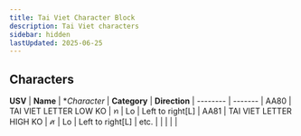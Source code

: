 ```yaml
---
title: Tai Viet Character Block
description: Tai Viet characters
sidebar: hidden
lastUpdated: 2025-06-25
---
```


## Characters

**USV** | **Name** | **Character* | **Category** | **Direction** |
-------- | ------- |
AA80 | TAI VIET LETTER LOW KO | ꪀ | Lo | Left to right[L] |
AA81 | TAI VIET LETTER HIGH KO | ꪁ | Lo | Left to right[L] |
etc. | | | | |